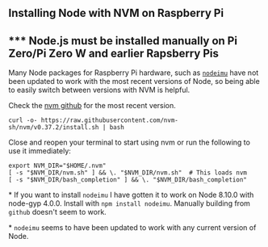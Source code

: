 ## Installing Node with NVM on Raspberry Pi

## *** Node.js must be installed manually on Pi Zero/Pi Zero W and earlier Rapsberry Pis

Many Node packages for Raspberry Pi hardware, such as [`nodeimu`](https://www.npmjs.com/package/nodeimu) have not been updated to work with the most recent versions of Node, so being able to easily switch between versions with NVM is helpful.

Check the [nvm github](https://github.com/nvm-sh/nvm) for the most recent version.

```
curl -o- https://raw.githubusercontent.com/nvm-sh/nvm/v0.37.2/install.sh | bash
```

Close and reopen your terminal to start using nvm or run the following to use it immediately:

```
export NVM_DIR="$HOME/.nvm"
[ -s "$NVM_DIR/nvm.sh" ] && \. "$NVM_DIR/nvm.sh"  # This loads nvm
[ -s "$NVM_DIR/bash_completion" ] && \. "$NVM_DIR/bash_completion"
```

\* If you want to install `nodeimu` I have gotten it to work on Node 8.10.0 with node-gyp 4.0.0. Install with `npm install nodeimu`. Manually building from `github` doesn't seem to work.

\* `nodeimu` seems to have been updated to work with any current version of Node.
